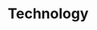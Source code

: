 ---
title: Technology
description: General technology related articles that don't quite belong in the Programming category
# Badge style
style:
    background: "#264653"
    color: "#fff"
---